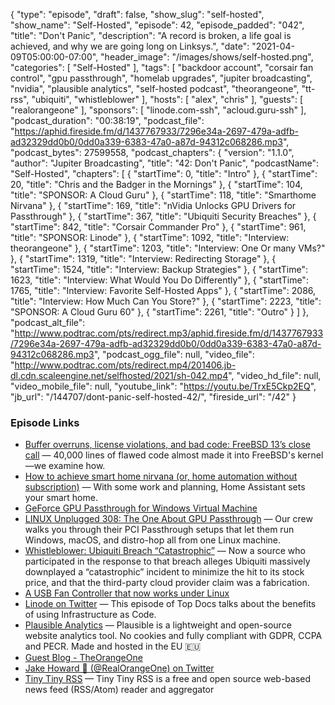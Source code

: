 {
  "type": "episode",
  "draft": false,
  "show_slug": "self-hosted",
  "show_name": "Self-Hosted",
  "episode": 42,
  "episode_padded": "042",
  "title": "Don't Panic",
  "description": "A record is broken, a life goal is achieved, and why we are going long on Linksys.",
  "date": "2021-04-09T05:00:00-07:00",
  "header_image": "/images/shows/self-hosted.png",
  "categories": [
    "Self-Hosted"
  ],
  "tags": [
    "backdoor account",
    "corsair fan control",
    "gpu passthrough",
    "homelab upgrades",
    "jupiter broadcasting",
    "nvidia",
    "plausible analytics",
    "self-hosted podcast",
    "theorangeone",
    "tt-rss",
    "ubiquiti",
    "whistleblower"
  ],
  "hosts": [
    "alex",
    "chris"
  ],
  "guests": [
    "realorangeone"
  ],
  "sponsors": [
    "linode.com-ssh",
    "acloud.guru-ssh"
  ],
  "podcast_duration": "00:38:19",
  "podcast_file": "https://aphid.fireside.fm/d/1437767933/7296e34a-2697-479a-adfb-ad32329dd0b0/0dd0a339-6383-47a0-a87d-94312c068286.mp3",
  "podcast_bytes": 27599558,
  "podcast_chapters": {
    "version": "1.1.0",
    "author": "Jupiter Broadcasting",
    "title": "42: Don't Panic",
    "podcastName": "Self-Hosted",
    "chapters": [
      {
        "startTime": 0,
        "title": "Intro"
      },
      {
        "startTime": 20,
        "title": "Chris and the Badger in the Mornings"
      },
      {
        "startTime": 104,
        "title": "SPONSOR: A Cloud Guru"
      },
      {
        "startTime": 118,
        "title": "Smarthome Nirvana"
      },
      {
        "startTime": 169,
        "title": "nVidia Unlocks GPU Drivers for Passthrough"
      },
      {
        "startTime": 367,
        "title": "Ubiquiti Security Breaches"
      },
      {
        "startTime": 842,
        "title": "Corsair Commander Pro"
      },
      {
        "startTime": 961,
        "title": "SPONSOR: Linode"
      },
      {
        "startTime": 1092,
        "title": "Interview: theorangeone"
      },
      {
        "startTime": 1203,
        "title": "Interview: One Or many VMs?"
      },
      {
        "startTime": 1319,
        "title": "Interview: Redirecting Storage"
      },
      {
        "startTime": 1524,
        "title": "Interview: Backup Strategies"
      },
      {
        "startTime": 1623,
        "title": "Interview: What Would You Do Differently"
      },
      {
        "startTime": 1765,
        "title": "Interview: Favorite Self-Hosted Apps"
      },
      {
        "startTime": 2086,
        "title": "Interview: How Much Can You Store?"
      },
      {
        "startTime": 2223,
        "title": "SPONSOR: A Cloud Guru 60"
      },
      {
        "startTime": 2261,
        "title": "Outro"
      }
    ]
  },
  "podcast_alt_file": "http://www.podtrac.com/pts/redirect.mp3/aphid.fireside.fm/d/1437767933/7296e34a-2697-479a-adfb-ad32329dd0b0/0dd0a339-6383-47a0-a87d-94312c068286.mp3",
  "podcast_ogg_file": null,
  "video_file": "http://www.podtrac.com/pts/redirect.mp4/201406.jb-dl.cdn.scaleengine.net/selfhosted/2021/sh-042.mp4",
  "video_hd_file": null,
  "video_mobile_file": null,
  "youtube_link": "https://youtu.be/TrxE5Ckp2EQ",
  "jb_url": "/144707/dont-panic-self-hosted-42/",
  "fireside_url": "/42"
}


### Episode Links

  * [Buffer overruns, license violations, and bad code: FreeBSD 13’s close call](https://arstechnica.com/gadgets/2021/03/buffer-overruns-license-violations-and-bad-code-freebsd-13s-close-call/ "Buffer overruns, license violations, and bad code: FreeBSD 13’s close call") — 40,000 lines of flawed code almost made it into FreeBSD's kernel—we examine how.
  * [How to achieve smart home nirvana (or, home automation without subscription)](https://arstechnica.com/information-technology/2021/03/how-to-achieve-smart-home-nirvana-or-home-automation-without-subscription/ "How to achieve smart home nirvana \(or, home automation without subscription\)") — With some work and planning, Home Assistant sets your smart home.
  * [GeForce GPU Passthrough for Windows Virtual Machine](https://nvidia.custhelp.com/app/answers/detail/a_id/5173/~/geforce-gpu-passthrough-for-windows-virtual-machine-%28beta%29 "GeForce GPU Passthrough for Windows Virtual Machine")
  * [LINUX Unplugged 308: The One About GPU Passthrough](https://linuxunplugged.com/308 "LINUX Unplugged 308: The One About GPU Passthrough") — Our crew walks you through their PCI Passthrough setups that let them run Windows, macOS, and distro-hop all from one Linux machine.
  * [Whistleblower: Ubiquiti Breach “Catastrophic”](https://krebsonsecurity.com/2021/03/whistleblower-ubiquiti-breach-catastrophic/ "Whistleblower: Ubiquiti Breach “Catastrophic”") — Now a source who participated in the response to that breach alleges Ubiquiti massively downplayed a “catastrophic” incident to minimize the hit to its stock price, and that the third-party cloud provider claim was a fabrication. 
  * [A USB Fan Controller that now works under Linux](https://blog.ktz.me/a-usb-fan-controller-that-now-works-under-linux/ "A USB Fan Controller that now works under Linux")
  * [Linode on Twitter](https://twitter.com/linode/status/1379910976800182272 "Linode on Twitter") — This episode of Top Docs talks about the benefits of using Infrastructure as Code.
  * [Plausible Analytics](https://plausible.io/ "Plausible Analytics") — Plausible is a lightweight and open-source website analytics tool. No cookies and fully compliant with GDPR, CCPA and PECR. Made and hosted in the EU 🇪🇺
  * [Guest Blog - TheOrangeOne](https://theorangeone.net/ "Guest Blog - TheOrangeOne")
  * [Jake Howard 🍊 (@RealOrangeOne) on Twitter](https://twitter.com/RealOrangeOne/ "Jake Howard 🍊 \(@RealOrangeOne\) on Twitter")
  * [Tiny Tiny RSS](https://tt-rss.org/ "Tiny Tiny RSS") — Tiny Tiny RSS is a free and open source web-based news feed (RSS/Atom) reader and aggregator


